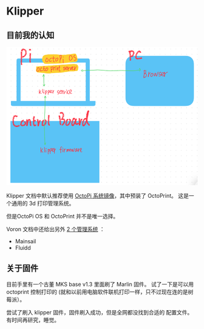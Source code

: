 # Klipper

## 目前我的认知

![img.png](../assets/img.png)



Klipper 文档中默认推荐使用 [OctoPi 系统镜像](https://www.klipper3d.org/Installation.html#prepping-an-os-image)，其中预装了 OctoPrint。
这是一个通用的 3d 打印管理系统。
 
但是OctoPi OS 和 OctoPrint 并不是唯一选择。

Voron 文档中还给出另外 [2 个管理系统](https://docs.vorondesign.com/build/software/) ：
- Mainsail
- Fluidd


## 关于固件

目前手里有一个古董 MKS base v1.3 里面刷了 Marlin 固件。 试了一下是可以用 octoprint 控制打印的 (就和以前用电脑软件联机打印一样，只不过现在连的是树莓派）。

尝试了刷入 klipper 固件，固件刷入成功，但是全网都没找到合适的 配置文件。有时间再研究，睡觉。

